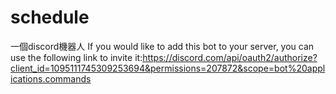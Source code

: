 # schedule
一個discord機器人
If you would like to add this bot to your server, you can use the following link to invite it:https://discord.com/api/oauth2/authorize?client_id=1095111745309253694&permissions=207872&scope=bot%20applications.commands
